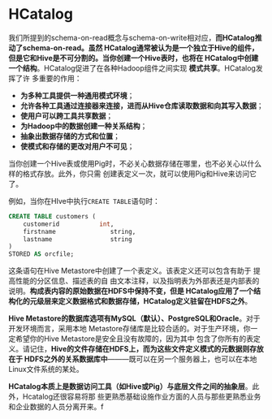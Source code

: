 HCatalog
===================================================================================
我们所提到的schema-on-read概念与schema-on-write相对应，**而HCatalog推动了schema-on-read。虽然
HCatalog通常被认为是一个独立于Hive的组件，但是它和Hive是不可分割的。当你创建一个Hive表时，也将在
HCatalog中创建一个结构**。HCatalog促进了在各种Hadoop组件之间实现 **模式共享**。HCatalog发挥了许
多重要的作用：
+ **为多种工具提供一种通用模式环境**；
+ **允许各种工具通过连接器来连接，进而从Hive仓库读取数据和向其写入数据**；
+ **使用户可以跨工具共享数据**；
+ **为Hadoop中的数据创建一种关系结构**； 
+ **抽象出数据存储的方式和位置**；
+ **使模式和存储的更改对用户不可见**；

当你创建一个Hive表或使用Pig时，不必关心数据存储在哪里，也不必关心以什么样的格式存放。此外，你只需
创建表定义一次，就可以使用Pig和Hive来访问它了。

例如，当你在HIve中执行`CREATE TABLE`语句时：
```sql
CREATE TABLE customers (
    customerid           int,
    firstname               string,
    lastname                string
)
STORED AS orcfile;
```
这条语句在Hive Metastore中创建了一个表定义。该表定义还可以包含有助于 提高性能的分区信息、描述表的自
由文本注释，以及指明表为外部表还是内部表的说明。**构成表内容的原始数据在HDFS中保持不变，但是
HCatalog应用了一个结构化的元级层来定义数据格式和数据存储，HCatalog定义驻留在HDFS之外**。

**Hive Metastore的数据库选项有MySQL（默认）、PostgreSQL和Oracle**。对于开发环境而言，采用本地
Metastore存储库是比较合适的。对于生产环境，你一定希望你的Hive Metastore是安全且没有故障的，因为其中
包含了你所有的表定义。请记住，**Hive的文件存储在HDFS上，而为这些文件定义模式的元数据则存放在于
HDFS之外的关系数据库中**———既可以在另一个服务器上，也可以在本地Linux文件系统的某处。

**HCatalog本质上是数据访问工具（如Hive或Pig）与底层文件之间的抽象层**。此外，Hcatalog还很容易将那
些更熟悉基础设施作业方面的人员与那些更熟悉业务和企业数据的人员分离开来。f 





